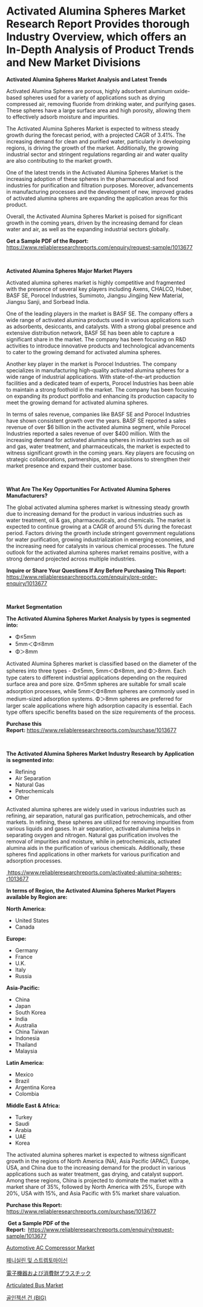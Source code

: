 <p><h1>Activated Alumina Spheres Market Research Report Provides thorough Industry Overview, which offers an In-Depth Analysis of Product Trends and New Market Divisions</h1></p><p><strong>Activated Alumina Spheres Market Analysis and Latest Trends</strong></p>
<p><p>Activated Alumina Spheres are porous, highly adsorbent aluminum oxide-based spheres used for a variety of applications such as drying compressed air, removing fluoride from drinking water, and purifying gases. These spheres have a large surface area and high porosity, allowing them to effectively adsorb moisture and impurities.</p><p>The Activated Alumina Spheres Market is expected to witness steady growth during the forecast period, with a projected CAGR of 3.41%. The increasing demand for clean and purified water, particularly in developing regions, is driving the growth of the market. Additionally, the growing industrial sector and stringent regulations regarding air and water quality are also contributing to the market growth.</p><p>One of the latest trends in the Activated Alumina Spheres Market is the increasing adoption of these spheres in the pharmaceutical and food industries for purification and filtration purposes. Moreover, advancements in manufacturing processes and the development of new, improved grades of activated alumina spheres are expanding the application areas for this product.</p><p>Overall, the Activated Alumina Spheres Market is poised for significant growth in the coming years, driven by the increasing demand for clean water and air, as well as the expanding industrial sectors globally.</p></p>
<p><strong>Get a Sample PDF of the Report:&nbsp;</strong> <a href="https://www.reliableresearchreports.com/enquiry/request-sample/1013677">https://www.reliableresearchreports.com/enquiry/request-sample/1013677</a></p>
<p>&nbsp;</p>
<p><strong>Activated Alumina Spheres Major Market Players</strong></p>
<p><p>Activated alumina spheres market is highly competitive and fragmented with the presence of several key players including Axens, CHALCO, Huber, BASF SE, Porocel Industries, Sumimoto, Jiangsu Jingjing New Material, Jiangsu Sanji, and Sorbead India.</p><p>One of the leading players in the market is BASF SE. The company offers a wide range of activated alumina products used in various applications such as adsorbents, desiccants, and catalysts. With a strong global presence and extensive distribution network, BASF SE has been able to capture a significant share in the market. The company has been focusing on R&D activities to introduce innovative products and technological advancements to cater to the growing demand for activated alumina spheres.</p><p>Another key player in the market is Porocel Industries. The company specializes in manufacturing high-quality activated alumina spheres for a wide range of industrial applications. With state-of-the-art production facilities and a dedicated team of experts, Porocel Industries has been able to maintain a strong foothold in the market. The company has been focusing on expanding its product portfolio and enhancing its production capacity to meet the growing demand for activated alumina spheres.</p><p>In terms of sales revenue, companies like BASF SE and Porocel Industries have shown consistent growth over the years. BASF SE reported a sales revenue of over $6 billion in the activated alumina segment, while Porocel Industries reported a sales revenue of over $400 million. With the increasing demand for activated alumina spheres in industries such as oil and gas, water treatment, and pharmaceuticals, the market is expected to witness significant growth in the coming years. Key players are focusing on strategic collaborations, partnerships, and acquisitions to strengthen their market presence and expand their customer base.</p></p>
<p>&nbsp;</p>
<p><strong>What Are The Key Opportunities For Activated Alumina Spheres Manufacturers?</strong></p>
<p><p>The global activated alumina spheres market is witnessing steady growth due to increasing demand for the product in various industries such as water treatment, oil & gas, pharmaceuticals, and chemicals. The market is expected to continue growing at a CAGR of around 5% during the forecast period. Factors driving the growth include stringent government regulations for water purification, growing industrialization in emerging economies, and the increasing need for catalysts in various chemical processes. The future outlook for the activated alumina spheres market remains positive, with a strong demand projected across multiple industries.</p></p>
<p><strong>Inquire or Share Your Questions If Any Before Purchasing This Report:</strong> <a href="https://www.reliableresearchreports.com/enquiry/pre-order-enquiry/1013677">https://www.reliableresearchreports.com/enquiry/pre-order-enquiry/1013677</a></p>
<p>&nbsp;</p>
<p><strong>Market Segmentation</strong></p>
<p><strong>The Activated Alumina Spheres Market Analysis by types is segmented into:</strong></p>
<p><ul><li>Φ≤5mm</li><li>5mm＜Φ≤8mm</li><li>Φ＞8mm</li></ul></p>
<p><p>Activated Alumina Spheres market is classified based on the diameter of the spheres into three types - Φ≤5mm, 5mm＜Φ≤8mm, and Φ＞8mm. Each type caters to different industrial applications depending on the required surface area and pore size. Φ≤5mm spheres are suitable for small scale adsorption processes, while 5mm＜Φ≤8mm spheres are commonly used in medium-sized adsorption systems. Φ＞8mm spheres are preferred for larger scale applications where high adsorption capacity is essential. Each type offers specific benefits based on the size requirements of the process.</p></p>
<p><strong>Purchase this Report:&nbsp;</strong><a href="https://www.reliableresearchreports.com/purchase/1013677">https://www.reliableresearchreports.com/purchase/1013677</a></p>
<p>&nbsp;</p>
<p><strong>The Activated Alumina Spheres Market Industry Research by Application is segmented into:</strong></p>
<p><ul><li>Refining</li><li>Air Separation</li><li>Natural Gas</li><li>Petrochemicals</li><li>Other</li></ul></p>
<p><p>Activated alumina spheres are widely used in various industries such as refining, air separation, natural gas purification, petrochemicals, and other markets. In refining, these spheres are utilized for removing impurities from various liquids and gases. In air separation, activated alumina helps in separating oxygen and nitrogen. Natural gas purification involves the removal of impurities and moisture, while in petrochemicals, activated alumina aids in the purification of various chemicals. Additionally, these spheres find applications in other markets for various purification and adsorption processes.</p></p>
<p><a href="https://www.reliableresearchreports.com/activated-alumina-spheres-r1013677">&nbsp;https://www.reliableresearchreports.com/activated-alumina-spheres-r1013677</a></p>
<p><strong>In terms of Region, the Activated Alumina Spheres Market Players available by Region are:</strong></p>
<p>
    <p> <strong> North America: </strong>
        <ul>
            <li>United States</li>
            <li>Canada</li>
        </ul>
        </p> 
    <p> <strong> Europe: </strong>
        <ul>
            <li>Germany</li>
            <li>France</li>
            <li>U.K.</li>
            <li>Italy</li>
            <li>Russia</li>
        </ul>
        </p> 
    <p> <strong> Asia-Pacific: </strong>
        <ul>
            <li>China</li>
            <li>Japan</li>
            <li>South Korea</li>
            <li>India</li>
            <li>Australia</li>
            <li>China Taiwan</li>
            <li>Indonesia</li>
            <li>Thailand</li>
            <li>Malaysia</li>
        </ul>
        </p> 
    <p> <strong> Latin America: </strong>
        <ul>
            <li>Mexico</li>
            <li>Brazil</li>
            <li>Argentina Korea</li>
            <li>Colombia</li>
        </ul>
        </p> 
    <p> <strong> Middle East & Africa: </strong>
        <ul>
            <li>Turkey</li>
            <li>Saudi</li>
            <li>Arabia</li>
            <li>UAE</li>
            <li>Korea</li>
        </ul>
    </p>
    </p>
<p><p>The activated alumina spheres market is expected to witness significant growth in the regions of North America (NA), Asia Pacific (APAC), Europe, USA, and China due to the increasing demand for the product in various applications such as water treatment, gas drying, and catalyst support. Among these regions, China is projected to dominate the market with a market share of 35%, followed by North America with 25%, Europe with 20%, USA with 15%, and Asia Pacific with 5% market share valuation.</p></p>
<p><strong>Purchase this Report: </strong><a href="https://www.reliableresearchreports.com/purchase/1013677">https://www.reliableresearchreports.com/purchase/1013677</a></p>
<p>&nbsp;<strong>Get a Sample PDF of the Report:&nbsp;&nbsp;</strong><a href="https://www.reliableresearchreports.com/enquiry/request-sample/1013677">https://www.reliableresearchreports.com/enquiry/request-sample/1013677</a></p>
<p><strong></strong></p>
<p><p><a href="https://github.com/JennyferFeil2023/Market-Research-Report-List-1/blob/main/automotive-ac-compressor-market.md">Automotive AC Compressor Market</a></p><p><a href="https://github.com/HarrisonKitto2022/Market-Research-Report-List-1/blob/main/3469676116141.md">페니실린 및 스트렙토마이신</a></p><p><a href="https://github.com/DeonBoer2023/Market-Research-Report-List-1/blob/main/2284538128736.md">電子機器および消費財プラスチック</a></p><p><a href="https://github.com/gracielawharr/Market-Research-Report-List-1/blob/main/articulated-bus-market.md">Articulated Bus Market</a></p><p><a href="https://github.com/courtney23pratt/Market-Research-Report-List-1/blob/main/5287776116140.md">골인젝션 건 (BIG)</a></p></p>